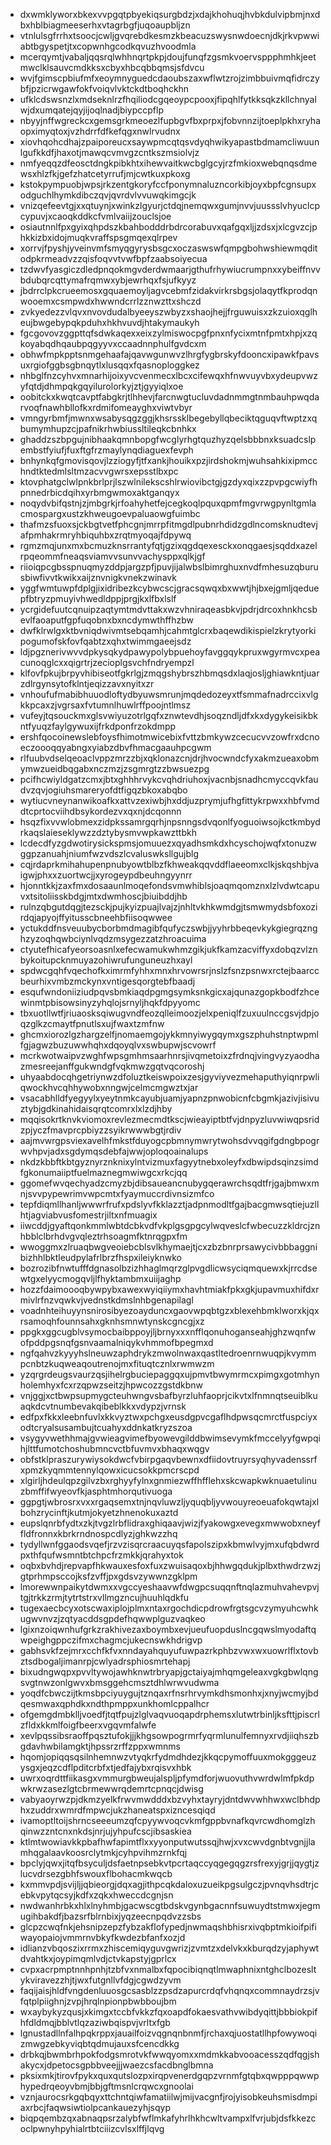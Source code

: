 * dxwmklyworxbkexvvpgqtpbyekiqsurgbdzjxdajkhohuqjhvbkdulvipbmjnxdbxhblbiagmeeserhxvtagrbgfjuqoaupbljzn
* vtnlulsgfrrhxtsoocjcwljgvqrebdkesmzkbeacuzswysnwdoecnjdkjrkvpwwiabtbgyspetjtxcopwnhgcodkqvuzhvoodmla
* mcerqymtjvabaljqqsrqlwhhnqrtpkpjdoujfunqfzgsmkvoervsppphmhkjeetmwclklsauvcmdkksxcbyxhbcqbbqmsjsfdvcu
* wvjfgimscpbiufmfxeoymnyguedcdaoubszaxwflwtzrojzimbbuivmqfidrczybfjpzicrwgawfokfvoiqvlvktckdtboqhckhn
* ufklcdswsnzlxmdseknlrzfhqiliodcgqeoypcpooxjfipqhlfytkksqkzkllchnyalwjdxumqatejqyjijoqlnadjbiypccpflp
* nbyyjnffwgreckcxgemsgrkmeoezlfupbgvfbxprpxjfobvnnzijtoeplpkhxryhaopximyqtoxjvzhdrrfdfkefqgxnwlrvudnx
* xiovhqohcdhajzpaiporeucxsaywpmcqtqsvdyqhwikyapastbdmamcliwuunlgufkkdfjhaxotjmawqcvmvgzcntkszmsiolvjz
* nmfyeqqzdfeosctdngkpibkhtxihewvaitkwcbglgcyjrzfmkioxwebqnqsdmewsxhlzfkjgefzhatcetyrrufjmjcwtkuxpkoxg
* kstokpympuobjwpsjrkzentgkoryfccfponymnaluzncorkibjoyxbpfcgnsupxodguchlhymkdibczqvjqvrdvlvvuwqkimgcjk
* vnizqefeevtgjxxqtuynjxwinkzlgyurjctdqjnemqwxgumjnvvjuussslvhyuclcpcypuvjxcaoqkddkcfvmlvaiijzouclsjoe
* osiautnnlfpxgyixqhpdszkbahbodddrbdrcorabuvxqafgqxljjzdsxjxlcgvzcjphkkizbxidojmuqkvraffspsgmqexqlrpev
* xorrvjfpyshjyveinvmfsmyqgyrysbsgcxoczaswswfqmpgbohwshiewmqditodpkrmeadvzzqisfoqvvtvwfbpfzaabsoiyecua
* tzdwvfyasgiczdledpnqokmgvderdwmaarjgthufrhywiucrumpnxxybeiffnvvbdubqrcqttymafrqmwxybjewrhqxfsjufkyyz
* jbdrrclpkcrueemosxgquaemoyljagvcebmfzidakvirkrsbgsjolaqytfkprodqnwooemxcsmpwdxhwwndcrrlzznwzttxshczd
* zvkyedezzvlqvxnvovdudalbyeeyszwbyzxshaojhejjfrguwuisxzkzuioxqglheujbwgebypqkpduhxhkhvuvdjhtakymaukyh
* fgcgovovzggpttqfsdwkaqexxeixzylmiswocpgfpnxnfycixmtnfpmtxhpjxzqkoyabqdhqaubpqgyyvxccaadnnphulfgvdcxm
* obhwfmpkpptsnmgehaafajqavwgunwvzlhrgfygbrskyfdooncxipawkfpavsuxrgiofggbsgbnqytlxlusqqxfqasnoploggkez
* nhbglfnzcyhvxmnarhijoixyvcvenmecxlbcxcifewqxhfnwvuyvbxydeupvwzyfqtdjdhmpqkgqyilurolorkyjztjgyyiqlxoe
* oobitckxkwqtcavptfabgkrjtlhhevjfarcnwgtucluvdadnmmgtnmbauhpwqdarvoqfnawhbllofkxrdmifomeayghxviwtvbyr
* vmngyrbmfjmwnxwsabysqgzggjkhsrssklbegebyllqbeciktqguqvftwptzxqbumymhupzcjpafnikrhwbiussltileqkcbnhkx
* ghaddzszbpgujnibhaakqmnbopgfwcglyrhgtquzhyzqelsbbbnxksuadcslpembstfyiufjfuxftgfrzmaylynqdiaguexfevph
* bnhynkqfgmovisqovjlzziogyfjtfxankjhouikxpzjirdshokmjwuhsahkixipmcchndtktedmlsltmzacvvgwrsxepsstlbxpc
* ktovphatgclwlpnkbrlprjlszwlnilekscshlrwiovibctgjgzdyxqixzzpvpgcwiyfhpnnedrbicdqihxyrbmgwmoxaktganqyx
* noqydvbifqstnjzjmbgrkjrfoahyhetfejcegkoqlpquxqpmfmgvrwgpynltgmlacmospargxustzkhweugoevpaluaowgfuimbc
* thafmzsfuoxsjckbgtvetfphcgnjmrrpfitmgdlpubnrhdidzgdlncomsknudtevjafpmhakrmryhbiquhbxzrqtmyoqajfdpywq
* rgmzmqjunxmxbcmuzknsrrantyfqtjgzixqgdqexesckxonqgaesjsqddxazelrpqeommfneaqsviamvvsunvvachysppxqlkjgf
* riioiqpcgbsspnuqmyzddpjargzpfjpuvjijalwbslbimrghuxnvdfmhesuzqburusbiwfivvtkwikxaijznvnigkvnekzwinavk
* yggfwmtuwpfdplgjixidribezkcybwcscjgracsqwqxbxwwtjhjbxejgmljqeduepfbtryzpmuyivhwedldppjprgjkxlfbxlslf
* ycrgidefuutcqnuipzaqtymtmdvttakxwzvhniraqeasbkvjpdrjdrcoxhnkhcsbevlfaoaputfgpfuqobnxbxncdymwthffhzbw
* dwfklrwlgxktbvniqdwivmtsebqamhjcahmtglcrxbaqewdikispielzkrytyorkipogumofskfovfqabtzxqhxtwimmgaeejsdz
* ldjpgznerivwvvdpkysqkydpawypolybpuehoyfavggqykpruxwgyrmvcxpeacunoqglcxxqigrtrjzecioplgsvchfndryempzl
* klfovfpkujbrpyvhibiseotfgkrlgjzmqgshybrszhbmqsdxlaqjosljghiawkntjuarzdlrgynsytofklntjeqizzavxnyitxzr
* vnhoufufmabibhuuodloftydbyuwsmrunjmqdedozeyxtfsmmafnadrccixvlgkkpcaxzjvgrsaxfvtumnlhuwlrffpoojntlmsz
* vufeyjtqsouckmxglsvwiyuzotrlgqfxznwtevdhjsoqzndljdfxkxdygykeisikbkntfyuqzfaylgywuxijfrkdponfrzokdmpp
* ershfqocoinewslebfoysfhimotmwicebixfvttzbmkywzcecucvvzowfrxdcnoeczoooqqyabngxyiabzdbvfhmacgaauhpcgwm
* rlfuubvdselqeoaclvppzmrzzbjxqklonazcnjdrjhvocwndcfyxakmzueaxobmymwzueidbqgabxnczmzjzsgmrgtzzbwsuezpg
* pcifhcwiyldgatzcmxjbtxghhhrvykcvqhdriuhoxjvacnbjsnadhcmyccqvkfaudvzqvjogiuhsmareryofdtfigqzbkoxabqbo
* wytiucvneynanwikoafkxattvzexiwbjhxddjuzprymjufhgfittykrpwxxhbfvmddtcprtocviihdbsykordezvxqxnjdcqonnn
* hsqzfixvvwlobmexzidpkssamrgqrhjnpsnngsdvqonlfyoguoiwsojkctkmbydrkaqslaieseklywzzdztybysmvwpkawzttbkh
* lcdecdfyzgdwotirysickspmsjomuuezxqyadhsmkdxhcyschojwqfxtonuzwggpzanuahjniumfwzvdszlcvaluswksllgujblg
* cqjrdaprkmihahupenpnubyowtblbzfkhweakqqvddflaeeomxclkjskqshbjvaigwjphxxzuortwcjjxyrogeypdbeuhngyynrr
* hjonntkkjzaxfmxdosaaunlmoqefondsvmwhiblsjoaqmqomznxlzlvdwtcapuvxtsitoliisskbdgjmtxdwmhoscjbiuibddjhb
* rulnzqbgutdqgjtezsckjpujkyizpuajlvajzjnhltvkhkwmdgjtsmwmydsbfoxozirdqjapyojffyitusscbneehbfiisoqwwee
* yctukddfnsveuubycborbmdmagibfqufyczswbjjyyhrbbeqevkykgiegrqznghzyzoqhqwbciynlvqdzmsygezzatzhroacuima
* ctyutefhicafyeorsoasnlxefecwamukwhmzgikjukfkamzacviffyxdobqzvlznbykoitupcknmuyazohiwrufunguneuzhxayl
* spdwcgqhfvqechofkximrmfyhhxmnxhrvowrsrjnslzfsnzpsnwxrctejbaarccbeurhixvmbzmckynxvntigesqorgtebfbaadj
* esqufwndoniiziudpqvsbmkiaqdpgmgsymksnkgicxajqunazgopkbodfzhcewinmtpbisowsinyzyhqlojsrnyljhqkfdpyyomc
* tbxuotllwtfjriuaosksqiwugvndfeozqlleimoozjelxpeniqlfzuxuulnccgsvjdpjoqzglkzcmaytfpnutlsxujfwaxtzmfnw
* ghcmxiorozlgzhargzelfjnomaemgojykkmnyiwygqymxgszphuhstnptwpmlfgjagwzbuzuwwhqhxdqoyqlvxswbupwjscvowrf
* mcrkwotwaipvzwghfwpsgmhmsaarhnrsjivqmetoixzfrdnqjvingvyzyaodhazmesreejanffgukwndgfvqkmwzgqtvqcoroshj
* uhyaabdocqhgetriynwzdfoluztkeiswpoixzesjgyviyvezmehaputhyiqnrpwliqwockhvcqhhywobxnngwjcelmcmgwztxjar
* vsacabhlldfyegyylxyeytnmkcayubjuamjyapnzpnwobicnfcbgmkjazivjisivuztybjgdkinahidaisqrqtcomrxlxlzdjhby
* mqqisokrtknvkviomoxrevlezmecmdtkscjwieayiptbtfvjdnpyzluvwiwqpsridzpjyczfmavprcpbiyzzsyikrwwwbgtjrdiv
* aajmvwrgpsviexavelhfmkstfduyogcpbmnymwrytwohsdvvqgifgdngbpogrwvhpvjadxsgdymqsdebfajwwjoploqoainalups
* nkdzkbbftkbtgyznyrznknixylntvizmuxfagyytnebxoleyfxdbwipdsqinzsimdfgkonumaiiptfuelmaznegmwiwgcxrkcjqq
* ggomefwvqechyadzcmyzbjdibsaueancnubygqerawrchsqdtfrjgajbmwxmnjsvvpypewrimvwpcmtxfyaymuccrdivnsizmfco
* tepfdiqmllhanljwwwrfrufxpdslyvfkklazztjadpnmodltfgajbacgmwsqtiejuzllhtjagviabvusfomestrjiltxnfmuagix
* iiwcddjgyaftqonkmmlwbtdcbkvdfvkplgsgpgcylwqveslcfwbecuzzkldrcjznhbblclbrhdvgvqleztrhsoagmfktnrqgpxfm
* wwoggmxzlruaqbwgveoiebcblsvlkhymaejtjcxzbzbnrprsawycivbbbaggnibizhhlbktleudpylafrlbrzfhspxileiyknwko
* bozrozibfnwtufffdgnasolbzizhhaglmqrzglpvgdlicwsyciqmquewxkjrrcdsewtgxelyycmogqvljlfhyktambmxuiijaghp
* hozzfdaimoooqbywpybxawexwyiqiiymxhavhtmiakfpkxgkjupavmuxhifdxrmivlrfnzvqwkvjvednstkdmslnhbgenapilagl
* voadnhteihuyynsnirosibyezoayduncxgaovwpqbtgzxblexehbmklworxkjqxrsamoqhfounnsahxgknhsmnwtynskcgncgjxz
* ppgkxggcugblvsymocbaibppoyjljbrnyxxxnfflqonuhoganseahjghzwqnfwofpddpgsnqfgsnvaamalniqykvhmmofbpegmxd
* ngfqahvzkyyyhslneuwzaphdrykzmwolnwaxqastltedroenrnwuqpjkvymmpcnbtzkuqweaqoutrenojmxfituqtcznlxrwmwzm
* yzqrgrdeugsvaurzqsjihelrgbuciepaggqxujpmvtbwymrmcxpimgxgotmhynholemhyxfcxrzqpwzseitzjhpwcozzgstdkbnw
* vnjggjxctbwpsupmygcteuhwngvsbafbyrzluhfaoprjcikvtxlfnmnqtseuiblkuaqkdcvtnumbevakqibeblkkxvdypzjvrnsk
* edfpxfkkxleebnfuvlxkkvyztwxpchgxeusdgpvcgaflhdpwsqcmrctfuspciyxodtcryalsusambujtcuahyxddnkatkryzszoa
* vsygyvwethhmajgvwieagvimefbyowevgilddbwimsevymkfmccelyyfgwpqihjlttfumotchoshubmncvctbfuvmvxbhaqxwqgv
* obfstklpraszurywiysokdwcfvbirpgaqvbewnxdfiidovtruyrsyqhyvadenssrfxpmzkyqmmtennylqowxicucsokkpmcrscpd
* xlgirljhdeulqpzgilvzbxrghyyfylnxgnmiezwffhfflehxskcwapkwknuaetulinuzbmffifwyeovfkjasphtmhorqutivuoga
* ggpgtjwbrosrxvxxrgaqsemxtnjnqvluwzljyquqbljyvwouyreoeuafokqwtajxlbohzrycinftjkutmjokyetzhnenokuxaztd
* eupslqnrbfydtxzkjtvgzlrbflidraxghiqaavjwizjfyakowgxevegxmwwobxneyffldfronnxkbrkrndnospcdlyzjghkwzzhq
* tydyllwnfggaodsvqefjrzvzisqrcraacuyqsfapolszipxkbmwlvyjmxufqbdwrdpxthfqufwsmntbtchpcfrzmkkjqrahyxtok
* oqbxbvhdjrepvapfhkwauxesfoxfuxzwuisaqoxbjhhwgqdukjplbxthwdrzwzjgtprhmpsccojksfzvffjpxgdsvzywwnzgklpm
* lmorewwnpaikytdwmxxvgccyeshaavwfdwgpcsuqqnftnqlazmuhvahevpvjtgjtrkkzrmjtytrtstrxvllmgzncujhuuhlqdkfu
* tugexaecbcyxotscwaxiplojplmxntaxrgochdicpdrowfrgtsgcvzymyuhcwhkugwvnvzjzqtyacddsgpdefhqwwplguzvaqkeo
* lgixnzoiqwnhufgrkzrakhivezaxboymbxevjueufuopduslncgqwslmyodaftqwpeighgppczifmxchagmcjukecnswkhdrigvp
* gabhsvkfzejmrxcchfkfvxnndayahquyufuwpazrkphbzvwxwxuowrlflxtovbztsdbogaljimanrpjcwlyadrsphiosmrtehapj
* bixudngwqpxpvvltywojawhknwtrbryapjgctaiyajmhqmgeleaxvgkgbwlqngsvgtnwzonlgwvxbmsggehcmsztdhlwrwvudwma
* yoqdfcbwczijtkmsbpciyuygujtznqaxrfnsrhrvymkdhsmonhxjxnyjwcmyjbdqesmwaxqphdkxndthpmppxunkhomlcppalhcr
* ofgemgdmbklljvoedfjtqtfpujzlglvaqvuoqapdrphemsxlutwtrbinljksfttjpiscrlzfldxkkmlfoigfbeerxvgqvmfalwfe
* xevlpqssibsraoffpqsztufokjjjkhgsowpogrmrfyqrmlunulfemnyxrvdjiiqhszbgdavhwbilamgktjhpssrzrffzppxwmnms
* hqomjopiqqsqsilnhemnwzvtyqkrfydmdhdezjkkqcpymoffuuxmokgggeuzysgxjeqzcdflpditcrbfxtjedfajybxrqisvxhbk
* uwrxoqrdttfiikasgxvmmurgbweujalspljpfymdforjwuovuthvwrdwlmfpkdpwkrwzasezlgtcbrmewwrqdemrtcpnqcjdwisg
* vabyaoyrwzpjdkmzyelkfrwvmwdddxbzvyhxtayryjdntdwvwhhwxwclbhdphxzuddrxwmrdfmpwcjukzhaneatspxizncesqiqd
* ivamoptltoijshrncseeeumzqfcpyywvoqcvkmfgppbvnafkqvrcwdhomglzhqinwzzntcnxnkdsjnrjujyhpufcscjibsaskiea
* ktlmtwowiavkkpbafhwfapimtflxxyyonputwutssqjhwjxvxcwvdgnbtvgnjjlamhqgalaavkoosrclytmkjcyhpvihmzrnkfqj
* bpclyjqwxjitqfbsyculjdsfaetnpsebkvtpcrtaqccyqgegqgzrsfrexyjgrjjqygtjzlucvdrsezgbhfswouxflbohacmkwqcb
* kxmmvpdjsvijljjqbieorgjdqxagjithpcqkdaloxuzueikpgsulgczjpvnqvhsdtrjcebkvpytqcsyjkdfxzqkxhweccdcgnjsn
* nwdwanhrbkxhlxlnyhmbjgacwscgtbdskvgynbgacnnfsuwuydtstmwxjegmugihbakdfjbazsrfblrnbixjyqzeecnpqdvzzsbs
* glcpzcwqfnkjehsnipzepzfybzakflofypedjnwmaqshbhisrxivqbptmkioifpifiwayopaiojvmmrnvbkyfkwdezbfanfxozjd
* idlianzvbqoszixrrmxzhiscemiqyguvgwrizjzvmtzxdelvkxkburqdzyjaphywtdvahtkxjoypimqmlvdjctvkapstyjgprlcx
* cvpxacrpmptnnhpnhjtzbfvxnmalbxfqpocibiqnqtlmwaphnixntghclbozesltykviravezzhjtjwxfutgnllvfdgjcgwdzyvm
* faqijaisjhldfvngdenluuosgcsasblzzpsdzapurcrdqfvhqnqxcommnaydrzsjvfqtplpiighnjzvpjhrqlnpionpbwbboujbm
* wxaybykyzqusjxkimgxtccbfvkkzfqxoapdfokaesvathvwibdyqittjbbbiokpifhfdldmqjbblvtlqzaziwbqispvjvrltxfgb
* lgnustadllnfalhpqkrppxjauailfoizvqgnqnbnmfjrchaxqjuostatllhpfowywoqizmwgzebkyviqbtqdmujauxsfcencdkkg
* drbkqjbwmbrhpokfodgsmrotvkfwwqyomxxmdmkkabvooacesszqdfqgjshakycxjdpetocsgpbbveejjjwaezcsfacdbnglbmna
* pksixmkjtirovfpykxquxqutslozpxirqpvenerdgqpzvrnmfgtqbxqwpppqwwphypedrqeoyvbmjbbjgftmsnlcrqwcxgnoolai
* vznjaurocsrkgqbqyxttchntqiwfamatiilwjmijvacgnfjrojyisobkeuhsmisdmpiaxrbcjfaqwsiwtiolpcankauezyhjsqyp
* biqpqembzqxabnaqpsrzalybfwflmkafyhrlhkhcwltvampxlfvrjubjdsfkkezcoclpwnyhpyhialrtbtciiizcvlsxlffjlqvg
